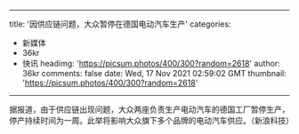 
---
title: '因供应链问题，大众暂停在德国电动汽车生产'
categories: 
 - 新媒体
 - 36kr
 - 快讯
headimg: 'https://picsum.photos/400/300?random=2618'
author: 36kr
comments: false
date: Wed, 17 Nov 2021 02:59:02 GMT
thumbnail: 'https://picsum.photos/400/300?random=2618'
---

<div>   
据报道，由于供应链出现问题，大众两座负责生产电动汽车的德国工厂暂停生产，停产持续时间为一周。此举将影响大众旗下多个品牌的电动汽车供应。（新浪科技）  
</div>
            
